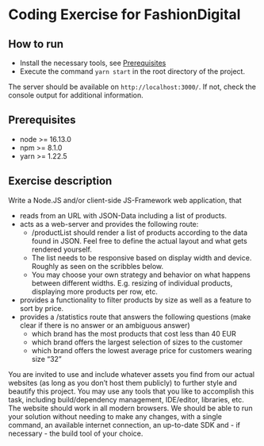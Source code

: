 # Coding Exercise for FashionDigital

## How to run

- Install the necessary tools, see [Prerequisites](#Prerequisites)
- Execute the command `yarn start` in the root directory of the project.

The server should be available on `http://localhost:3000/`. If not, check the console output for additional information.

## Prerequisites

- node >= 16.13.0
- npm >= 8.1.0
- yarn >= 1.22.5

## Exercise description

Write a Node.JS and/or client-side JS-Framework web application, that

- reads from an URL with JSON-Data including a list of products.
- acts as a web-server and provides the following route:
  - /productList should render a list of products according to the data found in JSON. Feel free to define the actual layout and what gets rendered yourself.
  - The list needs to be responsive based on display width and device. Roughly as seen on the scribbles below.
  - You may choose your own strategy and behavior on what happens between different widths. E.g. resizing of individual products, displaying more products per row, etc.
- provides a functionality to filter products by size as well as a feature to sort by price.
- provides a /statistics route that answers the following questions
  (make clear if there is no answer or an ambiguous answer)
  - which brand has the most products that cost less than 40 EUR
  - which brand offers the largest selection of sizes to the customer
  - which brand offers the lowest average price for customers wearing size “32”

You are invited to use and include whatever assets you find from our actual websites (as long as you don’t host them publicly) to further style and beautify this project. You may use any tools that you like to accomplish this task, including build/dependency management, IDE/editor, libraries, etc. The website should work in all modern browsers. We should be able to run your solution without needing to make any changes, with a single command, an available internet connection, an up-to-date SDK and - if necessary - the build tool of your choice.
